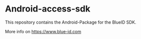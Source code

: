 # Android-access-sdk

This repository contains the Android-Package for the BlueID SDK.

More info on https://www.blue-id.com

